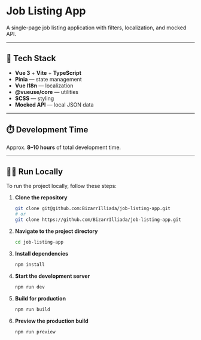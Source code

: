 # Job Listing App

A single-page job listing application with filters, localization, and mocked API.

---

## 🔧 Tech Stack

- **Vue 3** + **Vite** + **TypeScript**
- **Pinia** — state management
- **Vue I18n** — localization
- **@vueuse/core** — utilities
- **SCSS** — styling
- **Mocked API** — local JSON data

---

## ⏱️ Development Time

Approx. **8–10 hours** of total development time.

---

## 🏃‍♂️ Run Locally

To run the project locally, follow these steps:

1. **Clone the repository**
   ```bash
   git clone git@github.com:BizarrIlliada/job-listing-app.git
   # or
   git clone https://github.com/BizarrIlliada/job-listing-app.git
   ```

2. **Navigate to the project directory**
   ```bash
   cd job-listing-app
   ```

3. **Install dependencies**
   ```bash
   npm install
   ```

4. **Start the development server**
   ```bash
   npm run dev
   ```

5. **Build for production**
   ```bash
   npm run build
   ```

6. **Preview the production build**
   ```bash
   npm run preview
   ```